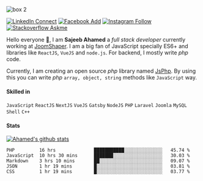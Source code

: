 ![box 2](https://user-images.githubusercontent.com/5783354/87872665-8041b780-c9dc-11ea-9322-1f53bb429484.png)

[![LinkedIn Connect](https://img.shields.io/badge/%20-Connect-black?color=14171A&labelColor=0576b5&logo=linkedin&logoColor=ffffff&style=for-the-badge)](https://www.linkedin.com/in/sisylana/) [![Facebook Add](https://img.shields.io/badge/%20-Add-black?color=14171A&labelColor=0b83ef&logo=facebook&logoColor=ffffff&style=for-the-badge)](https://www.facebook.com/ahamed.sajeeb.sisylana/) [![Instagram Follow](https://img.shields.io/badge/%20-Follow-black?color=14171A&labelColor=cc345a&logo=instagram&logoColor=ffffff&style=for-the-badge)](https://www.instagram.com/sajeeb07ahamed/) [![Stackoverflow Askme](https://img.shields.io/badge/%20-Ask-black?color=14171A&labelColor=ee7c23&logo=stackoverflow&logoColor=ffffff&style=for-the-badge)](https://stackoverflow.com/users/4610740/sajeeb-ahamed)



Hello everyone :raised_hands:, I am **Sajeeb Ahamed** a *full stack developer* currently working at [JoomShaper](https://joomshaper.com). I am a big fan of JavaScript specially ES6+ and libraries like `ReactJS`, `VueJS` and `node.js`. For backend, I mostly write *php* code.

Currently, I am creating an open source *php* library named [JsPhp](https://github.com/ahamed/JsPhp). By using this you can write *php* `array, object, string` methods like `JavaScript` way.

#### Skilled in
`JavaScript` `ReactJS` `NextJS` `VueJS` `Gatsby` `NodeJS` `PHP` `Laravel` `Joomla` `MySQL` `Shell` `C++`

#### Stats
[![Ahamed's github stats](https://github-readme-stats.vercel.app/api?username=ahamed&show_icons=true)](https://github.com/ahamed/JsPhp)

<!--START_SECTION:waka-->
```text
PHP         16 hrs              ███████████░░░░░░░░░░░░░░   45.74 % 
JavaScript  10 hrs 30 mins      ███████░░░░░░░░░░░░░░░░░░   30.03 % 
Markdown    3 hrs 10 mins       ██░░░░░░░░░░░░░░░░░░░░░░░   09.07 % 
JSON        1 hr 19 mins        █░░░░░░░░░░░░░░░░░░░░░░░░   03.81 % 
CSS         1 hr 19 mins        █░░░░░░░░░░░░░░░░░░░░░░░░   03.77 %
```
<!--END_SECTION:waka-->
